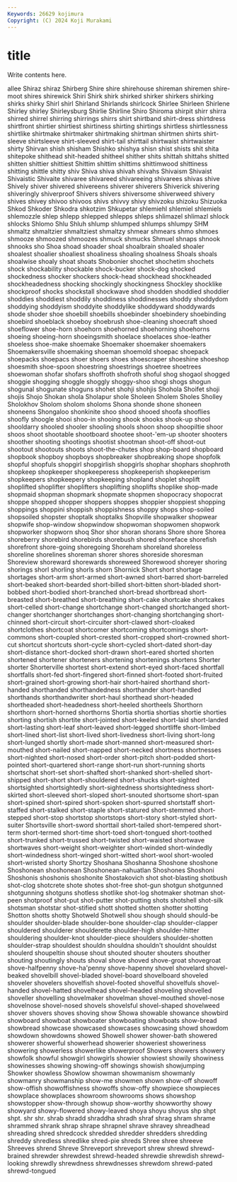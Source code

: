 ```yaml
---
Keywords: 26629 kojimura
Copyright: (C) 2024 Koji Murakami
---
```


# title

Write contents here.



allee Shiraz shiraz Shirberg Shire shire shirehouse shireman shiremen
shire-moot shires shirewick Shiri Shirk shirk shirked shirker shirkers shirking
shirks shirky Shirl shirl Shirland Shirlands shirlcock Shirlee Shirleen Shirlene
Shirley shirley Shirleysburg Shirlie Shirline Shiro Shiroma shirpit shirr shirra
shirred shirrel shirring shirrings shirrs shirt shirtband shirt-dress shirtdress shirtfront
shirtier shirtiest shirtiness shirting shirtings shirtless shirtlessness shirtlike shirtmake shirtmaker
shirtmaking shirtman shirtmen shirts shirt-sleeve shirtsleeve shirt-sleeved shirt-tail shirttail shirtwaist
shirtwaister shirty Shirvan shish shisham Shishko shishya shisn shist shists
shit shita shitepoke shithead shit-headed shitheel shither shits shittah shittahs
shitted shitten shittier shittiest Shittim shittim shittims shittimwood shittiness shitting
shittle shitty shiv Shiva shiva shivah shivahs Shivaism Shivaist Shivaistic
Shivaite shivaree shivareed shivareeing shivarees shivas shive Shively shiver shivered
shivereens shiverer shiverers Shiverick shivering shiveringly shiverproof Shivers shivers shiversome
shiverweed shivery shives shivey shivoo shivoos shivs shivvy shivy shivzoku
shizoku Shizuoka Shkod Shkoder Shkodra shkotzim Shkupetar shlemiehl shlemiel shlemiels
shlemozzle shlep shlepp shlepped shlepps shleps shlimazel shlimazl shlock shlocks
Shlomo Shlu Shluh shlump shlumped shlumps shlumpy SHM shmaltz shmaltzier
shmaltziest shmaltzy shmear shmears shmo shmoes shmooze shmoozed shmoozes shmuck
shmucks Shmuel shnaps shnook shnooks sho Shoa shoad shoader shoal
shoalbrain shoaled shoaler shoalest shoalier shoaliest shoaliness shoaling shoalness Shoals
shoals shoalwise shoaly shoat shoats Shobonier shochet shochetim shochets shock
shockability shockable shock-bucker shock-dog shocked shockedness shocker shockers shock-head shockhead
shockheaded shockheadedness shocking shockingly shockingness Shockley shocklike shockproof shocks shockstall
shockwave shod shodden shoddied shoddier shoddies shoddiest shoddily shoddiness shoddinesses
shoddy shoddydom shoddying shoddyism shoddyite shoddylike shoddyward shoddywards shode shoder
shoe shoebill shoebills shoebinder shoebindery shoebinding shoebird shoeblack shoeboy shoebrush
shoe-cleaning shoecraft shoed shoeflower shoe-horn shoehorn shoehorned shoehorning shoehorns shoeing
shoeing-horn shoeingsmith shoelace shoelaces shoe-leather shoeless shoe-make shoemake Shoemaker shoemaker
shoemakers Shoemakersville shoemaking shoeman shoemold shoepac shoepack shoepacks shoepacs shoer
shoers shoes shoescraper shoeshine shoeshop shoesmith shoe-spoon shoestring shoestrings shoetree
shoetrees shoewoman shofar shofars shoffroth shofroth shoful shog shogaol shogged
shoggie shogging shoggle shoggly shoggy-shoo shogi shogs shogun shogunal shogunate
shoguns shohet shohji shohjis Shohola Shoifet shoji shojis Shojo Shokan
shola Sholapur shole Sholeen Sholem Sholes Sholley Sholokhov Sholom sholom
sholoms Shona shonde shone shoneen shoneens Shongaloo shonkinite shoo shood
shooed shoofa shooflies shoofly shoogle shooi shoo-in shooing shook shooks
shook-up shool shooldarry shooled shooler shooling shools shoon shoop shoopiltie
shoor shoos shoot shootable shootboard shootee shoot-'em-up shooter shooters shoother
shooting shootings shootist shootman shoot-off shoot-out shootout shootouts shoots shoot-the-chutes
shop shop-board shopboard shopbook shopboy shopboys shopbreaker shopbreaking shope shopfolk
shopful shopfuls shopgirl shopgirlish shopgirls shophar shophars shophroth shopkeep shopkeeper
shopkeeperess shopkeeperish shopkeeperism shopkeepers shopkeepery shopkeeping shopland shoplet shoplift shoplifted
shoplifter shoplifters shoplifting shoplifts shoplike shop-made shopmaid shopman shopmark shopmate
shopmen shopocracy shopocrat shoppe shopped shopper shoppers shoppes shoppier shoppiest
shopping shoppings shoppini shoppish shoppishness shoppy shops shop-soiled shopsoiled shopster
shoptalk shoptalks Shopville shopwalker shopwear shopwife shop-window shopwindow shopwoman shopwomen
shopwork shopworker shopworn shoq Shor shor shoran shorans Shore shore
Shorea shoreberry shorebird shorebirds shorebush shored shoreface shorefish shorefront shore-going
shoregoing Shoreham shoreland shoreless shoreline shorelines shoreman shorer shores shoreside
shoresman Shoreview shoreward shorewards shoreweed Shorewood shoreyer shoring shorings shorl
shorling shorls shorn Shornick Short short shortage shortages short-arm short-armed
short-awned short-barred short-barreled short-beaked short-bearded short-billed short-bitten short-bladed short-bobbed short-bodied
short-branched short-bread shortbread short-breasted short-breathed short-breathing short-cake shortcake shortcakes short-celled
short-change shortchange short-changed shortchanged short-changer shortchanger shortchanges short-changing shortchanging short-chinned
short-circuit short-circuiter short-clawed short-cloaked shortclothes shortcoat shortcomer shortcoming shortcomings short-commons
short-coupled short-crested short-cropped short-crowned short-cut shortcut shortcuts short-cycle short-cycled short-dated
short-day short-distance short-docked short-drawn short-eared shorted shorten shortened shortener shorteners
shortening shortenings shortens Shorter shorter Shorterville shortest short-extend short-eyed short-faced
shortfall shortfalls short-fed short-fingered short-finned short-footed short-fruited short-grained short-growing short-hair
short-haired shorthand short-handed shorthanded shorthandedness shorthander short-handled shorthands shorthandwriter short-haul
shorthead short-headed shortheaded short-headedness short-heeled shortheels Shorthorn shorthorn short-horned shorthorns
Shortia shortia shortias shortie shorties shorting shortish shortite short-jointed short-keeled
short-laid short-landed short-lasting short-leaf short-leaved short-legged shortliffe short-limbed short-lined short-list
short-lived short-livedness short-living short-long short-lunged shortly short-made short-manned short-measured short-mouthed
short-nailed short-napped short-necked shortness shortnesses short-nighted short-nosed short-order short-pitch short-podded
short-pointed short-quartered short-range short-run short-running shorts shortschat short-set short-shafted short-shanked
short-shelled short-shipped short-short short-shouldered short-shucks short-sighted shortsighted shortsightedly short-sightedness shortsightedness
short-skirted short-sleeved short-sloped short-snouted shortsome short-span short-spined short-spired short-spoken short-spurred
shortstaff short-staffed short-stalked short-staple short-statured short-stemmed short-stepped short-stop shortstop shortstops
short-story short-styled short-suiter Shortsville short-sword shorttail short-tailed short-tempered short-term short-termed
short-time short-toed short-tongued short-toothed short-trunked short-trussed short-twisted short-waisted shortwave shortwaves
short-weight short-weighter short-winded short-windedly short-windedness short-winged short-witted short-wool short-wooled short-wristed
shorty Shortzy Shoshana Shoshanna Shoshone shoshone Shoshonean shoshonean Shoshonean-nahuatlan Shoshones
Shoshoni Shoshonis shoshonis shoshonite Shostakovich shot shot-blasting shotbush shot-clog shotcrete
shote shotes shot-free shot-gun shotgun shotgunned shotgunning shotguns shotless shotlike
shot-log shotmaker shotman shot-peen shotproof shot-put shot-putter shot-putting shots shotshell
shot-silk shotsman shotstar shot-stified shott shotted shotten shotter shotting Shotton
shotts shotty Shotweld Shotwell shou shough should should-be shoulder shoulder-blade
shoulder-bone shoulder-clap shoulder-clapper shouldered shoulderer shoulderette shoulder-high shoulder-hitter shouldering shoulder-knot
shoulder-piece shoulders shoulder-shotten shoulder-strap shouldest shouldn shouldna shouldn't shouldnt shouldst
shoulerd shoupeltin shouse shout shouted shouter shouters shouther shouting shoutingly
shouts shoval shove shoved shove-groat shovegroat shove-halfpenny shove-ha'penny shove-hapenny shovel
shovelard shovel-beaked shovelbill shovel-bladed shovel-board shovelboard shoveled shoveler shovelers shovelfish
shovel-footed shovelful shovelfuls shovel-handed shovel-hatted shovelhead shovel-headed shoveling shovelled shoveller
shovelling shovelmaker shovelman shovel-mouthed shovel-nose shovelnose shovel-nosed shovels shovelsful shovel-shaped
shovelweed shover shovers shoves shoving show Showa showable showance showbird
showboard showboat showboater showboating showboats show-bread showbread showcase showcased showcases
showcasing showd showdom showdown showdowns showed Showell shower shower-bath showered
showerer showerful showerhead showerier showeriest showeriness showering showerless showerlike showerproof
Showers showers showery showfolk showful showgirl showgirls showier showiest showily
showiness showinesses showing showing-off showings showish showjumping Showker showless Showlow
showman showmanism showmanly showmanry showmanship show-me showmen shown show-off showoff
show-offish showoffishness showoffs show-offy showpiece showpieces showplace showplaces showroom showrooms
shows showshop showstopper show-through showup show-worthy showworthy showy showyard showy-flowered
showy-leaved shoya shoyu shoyus shp shpt shpt. shr shr. shrab
shradd shraddha shradh shraf shrag shram shrame shrammed shrank shrap
shrape shrapnel shrave shravey shreadhead shreading shred shredcock shredded shredder
shredders shredding shreddy shredless shredlike shred-pie shreds Shree shree shreeve
Shreeves shrend Shreve Shreveport shreveport shrew shrewd shrewd-brained shrewder shrewdest
shrewd-headed shrewdie shrewdish shrewd-looking shrewdly shrewdness shrewdnesses shrewdom shrewd-pated shrewd-tongued

